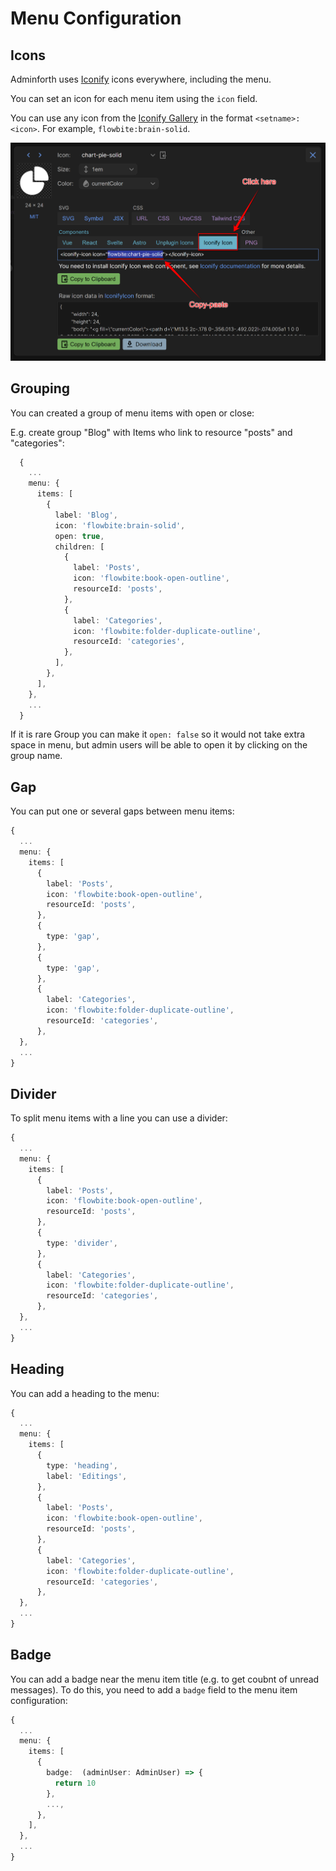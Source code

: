 # Menu Configuration


## Icons

Adminforth uses [Iconify](https://iconify.design/) icons everywhere, including the menu. 

You can set an icon for each menu item using the `icon` field.

You can use any icon from the [Iconify Gallery](https://icon-sets.iconify.design/) in the format `<setname>:<icon>`. For example, `flowbite:brain-solid`.

![Icons for AdminForth](image-14.png)



## Grouping 

You can created a group of menu items with open or close:

E.g. create group "Blog" with Items who link to resource "posts" and "categories":
  
```ts title='./index.ts'
  {
    ...
    menu: {
      items: [
        {
          label: 'Blog',
          icon: 'flowbite:brain-solid',
          open: true,
          children: [
            {
              label: 'Posts',
              icon: 'flowbite:book-open-outline',
              resourceId: 'posts',
            },
            {
              label: 'Categories',
              icon: 'flowbite:folder-duplicate-outline',
              resourceId: 'categories',
            },
          ],
        },
      ],
    },
    ...
  }
```

If it is rare Group you can make it `open: false` so it would not take extra space in menu, but admin users will be able to open it by clicking on the group name.

## Gap

You can put one or several gaps between menu items:

```ts title='./index.ts'
{
  ...
  menu: {
    items: [
      {
        label: 'Posts',
        icon: 'flowbite:book-open-outline',
        resourceId: 'posts',
      },
      {
        type: 'gap',
      },
      {
        type: 'gap',
      },
      {
        label: 'Categories',
        icon: 'flowbite:folder-duplicate-outline',
        resourceId: 'categories',
      },
  },
  ...
}
```

## Divider

To split menu items with a line you can use a divider:

```ts title='./index.ts'
{
  ...
  menu: {
    items: [
      {
        label: 'Posts',
        icon: 'flowbite:book-open-outline',
        resourceId: 'posts',
      },
      {
        type: 'divider',
      },
      {
        label: 'Categories',
        icon: 'flowbite:folder-duplicate-outline',
        resourceId: 'categories',
      },
  },
  ...
}
```



## Heading

You can add a heading to the menu:

```ts title='./index.ts'
{
  ...
  menu: {
    items: [
      {
        type: 'heading',
        label: 'Editings',
      },
      {
        label: 'Posts',
        icon: 'flowbite:book-open-outline',
        resourceId: 'posts',
      },
      {
        label: 'Categories',
        icon: 'flowbite:folder-duplicate-outline',
        resourceId: 'categories',
      },
  },
  ...
}
```



## Badge

You can add a badge near the menu item title (e.g. to get coubnt of unread messages). To do this, you need to add a `badge` field to the menu item configuration:

```ts title='./index.ts'
{
  ...
  menu: {
    items: [
      {
        badge:  (adminUser: AdminUser) => {
          return 10
        },
        ...,
      },
    ],
  },
  ...
}
```